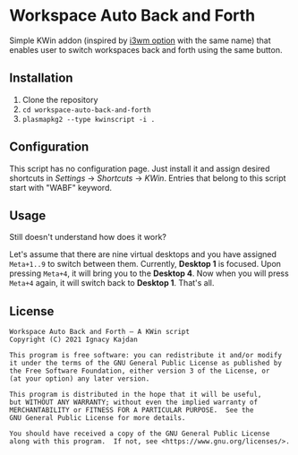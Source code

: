 # Workspace Auto Back and Forth

Simple KWin addon (inspired by [i3wm option](https://i3wm.org/docs/userguide.html#workspace_auto_back_and_forth) with the same name) that enables user to switch workspaces back and forth using the same button.

## Installation

1. Clone the repository
2. `cd workspace-auto-back-and-forth`
3. `plasmapkg2 --type kwinscript -i .`

## Configuration

This script has no configuration page. Just install it and assign desired shortcuts in _Settings_ → _Shortcuts_ → _KWin_. Entries that belong to this script start with "WABF" keyword.

## Usage

Still doesn't understand how does it work?

Let's assume that there are nine virtual desktops and you have assigned `Meta+1..9` to switch between them. Currently, **Desktop 1** is focused. Upon pressing `Meta+4`, it will bring you to the **Desktop 4**. Now when you will press `Meta+4` again, it will switch back to **Desktop 1**. That's all.

## License

    Workspace Auto Back and Forth – A KWin script
    Copyright (C) 2021 Ignacy Kajdan

    This program is free software: you can redistribute it and/or modify
    it under the terms of the GNU General Public License as published by
    the Free Software Foundation, either version 3 of the License, or
    (at your option) any later version.

    This program is distributed in the hope that it will be useful,
    but WITHOUT ANY WARRANTY; without even the implied warranty of
    MERCHANTABILITY or FITNESS FOR A PARTICULAR PURPOSE.  See the
    GNU General Public License for more details.

    You should have received a copy of the GNU General Public License
    along with this program.  If not, see <https://www.gnu.org/licenses/>.

